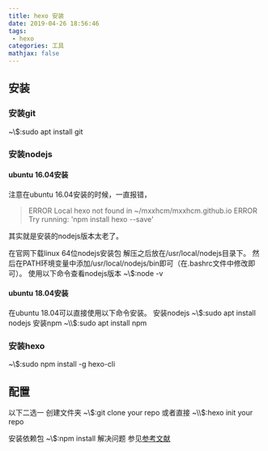 ```yaml
---
title: hexo 安装
date: 2019-04-26 18:56:46
tags:
 - hexo 
categories: 工具
mathjax: false
---
```


## 安装
### 安装git
~\\$:sudo apt install git
### 安装nodejs
#### ubuntu 16.04安装
注意在ubuntu 16.04安装的时候，一直报错，
> ERROR Local hexo not found in ~/mxxhcm/mxxhcm.github.io
ERROR Try running: 'npm install hexo --save'

其实就是安装的nodejs版本太老了。

在官网下载linux 64位nodejs安装包
解压之后放在/usr/local/nodejs目录下。
然后在PATH环境变量中添加/usr/local/nodejs/bin即可（在.bashrc文件中修改即可）。
使用以下命令查看nodejs版本
~\\$:node -v

#### ubuntu 18.04安装
在ubuntu 18.04可以直接使用以下命令安装。
安装nodejs
~\\$:sudo apt install nodejs
安装npm
~\\$:sudo apt install npm

### 安装hexo 
~\\$:sudo npm install -g hexo-cli

## 配置
以下二选一
创建文件夹
~\\$:git clone your repo
或者直接
~\\$:hexo init your repo

安装依赖包
~\\$:npm install 
解决问题
参见[参考文献](https://mxxhcm.github.io/2019/04/26/hexo-%E5%B8%B8%E8%A7%81%E9%97%AE%E9%A2%98/)


